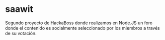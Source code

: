 # saawit
Segundo proyecto de HackaBoss donde realizamos en Node.JS un foro donde el contenido es socialmente seleccionado por los miembros a través de su votación.
